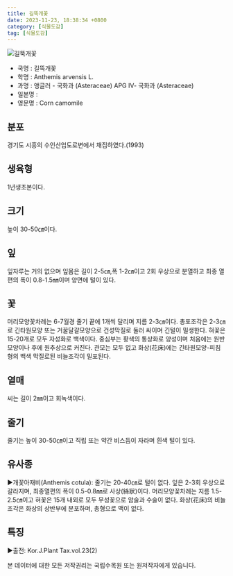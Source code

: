 ```yaml
---
title: 길뚝개꽃
date: 2023-11-23, 18:38:34 +0800
category: [식물도감]
tag: [식물도감]
---
```




![길뚝개꽃](http://www.nature.go.kr/fileUpload/plants/basic/Compositae/Anthemis/2477/2477_20160725151729218files_th2.jpg)
- 국명 : 길뚝개꽃
- 학명 : Anthemis arvensis L.
- 과명 : 앵글러 - 국화과 (Asteraceae) APG Ⅳ- 국화과 (Asteraceae)
- 일본명 : 
- 영문명 : Corn camomile


## 분포
경기도 시흥의 수인산업도로변에서 채집하였다.(1993)
## 생육형
1년생초본이다.
## 크기
높이 30-50㎝이다.
## 잎
잎자루는 거의 없으며 잎몸은 길이 2-5㎝,폭 1-2㎝이고 2회 우상으로 분열하고 최종 열편의 폭이 0.8-1.5㎜이며 양면에 털이 있다.
## 꽃
머리모양꽃차례는 6-7월경 줄기 끝에 1개씩 달리며 지름 2-3㎝이다. 총포조각은 2-3㎝로 긴타원모양 또는 거꿀달걀모양으로 건성막질로 둘러 싸이며 긴털이 밀생한다. 혀꽃은 15-20개로 모두 자성화로 백색이다. 중심부는 황색의 통상화로 양성이며 처음에는 원반모양이나 후에 원추상으로 커진다. 관모는 모두 없고 화상(花床)에는 긴타원모양-피침형의 백색 막질로된 비늘조각이 밀포된다.
## 열매
씨는 길이 2㎜이고 회녹색이다.
## 줄기
줄기는 높이 30-50㎝이고 직립 또는 약간 비스듬이 자라며 흰색 털이 있다.
## 유사종
▶개꽃아재비(Anthemis cotula): 줄기는 20-40㎝로 털이 없다. 잎은 2-3회 우상으로 갈라지며, 최종열편의 폭이 0.5-0.8㎜로 사상(絲狀)이다. 머리모양꽃차례는 지름 1.5-2.5㎝이고 혀꽃은 15개 내외로 모두 무성꽃으로 암술과 수술이 없다. 화상(花床)의 비늘조각은 화상의 상반부에 분포하며, 총형으로 맥이 없다.
## 특징
▶출전: Kor.J.Plant Tax.vol.23(2)






본 데이터에 대한 모든 저작권리는 국립수목원 또는 원저작자에게 있습니다.
